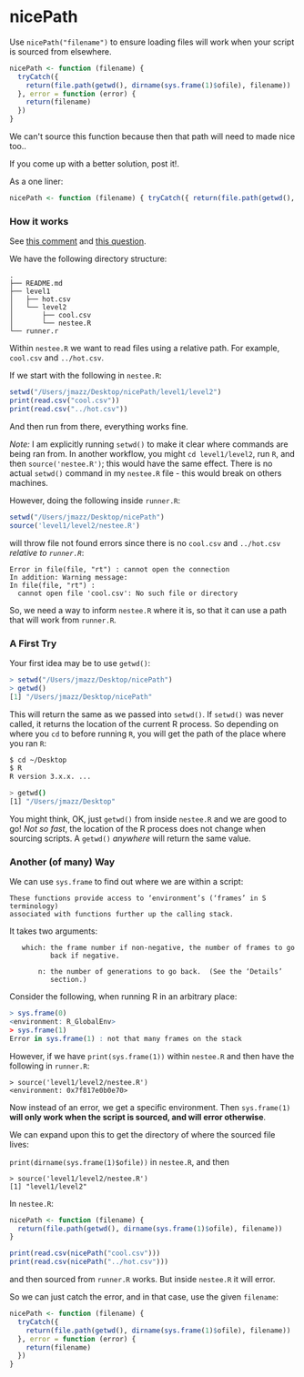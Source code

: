 # nicePath

Use `nicePath("filename")` to ensure loading files will
work when your script is sourced from elsewhere.

```r
nicePath <- function (filename) {
  tryCatch({
    return(file.path(getwd(), dirname(sys.frame(1)$ofile), filename))
  }, error = function (error) {
    return(filename)
  })
}
```

We can't source this function because then that path will need to made nice
too..

If you come up with a better solution, post it!.

As a one liner:

```r
nicePath <- function (filename) { tryCatch({ return(file.path(getwd(), dirname(sys.frame(1)$ofile), filename))}, error = function (error) { return(filename) }) }
```

### How it works

See [this comment](http://stackoverflow.com/a/9138397/1409233) and
[this question](http://stackoverflow.com/questions/1815606/rscript-determine-path-of-the-executing-script).

We have the following directory structure:

```
.
├── README.md
├── level1
│   ├── hot.csv
│   └── level2
│       ├── cool.csv
│       └── nestee.R
└── runner.r
```

Within `nestee.R` we want to read files using a relative path. For example,
`cool.csv` and `../hot.csv`.

If we start with the following in `nestee.R`:

```r
setwd("/Users/jmazz/Desktop/nicePath/level1/level2")
print(read.csv("cool.csv"))
print(read.csv("../hot.csv"))
```

And then run from there, everything works fine.

*Note:* I am explicitly running `setwd()` to make it clear where commands are
being ran from. In another workflow, you might `cd level1/level2`, run `R`, and
then `source('nestee.R')`; this would have the same effect. There is no actual
`setwd()` command in my `nestee.R` file - this would break on others machines.

However, doing the following inside `runner.R`:

```r
setwd("/Users/jmazz/Desktop/nicePath")
source('level1/level2/nestee.R')
```

will throw file not found errors since there is no `cool.csv` and `../hot.csv`
*relative to `runner.R`*:

```
Error in file(file, "rt") : cannot open the connection
In addition: Warning message:
In file(file, "rt") :
  cannot open file 'cool.csv': No such file or directory
```

So, we need a way to inform `nestee.R` where it is, so that it can use a path
that will work from `runner.R`.

### A First Try

Your first idea may be to use `getwd()`:

```r
> setwd("/Users/jmazz/Desktop/nicePath")
> getwd()
[1] "/Users/jmazz/Desktop/nicePath"
```

This will return the same as we passed into `setwd()`. If `setwd()` was never
called, it returns the location of the current R process. So depending on where
you `cd` to before running `R`, you will get the path of the place where you
ran `R`:

```bash
$ cd ~/Desktop
$ R
R version 3.x.x. ...

> getwd()
[1] "/Users/jmazz/Desktop"
```

You might think, OK, just `getwd()` from inside `nestee.R` and we are good to
go! *Not so fast*, the location of the R process does not change when sourcing
scripts. A `getwd()` *anywhere* will return the same value.

### Another (of many) Way

We can use `sys.frame` to find out where we are within a script:

```
These functions provide access to ‘environment’s (‘frames’ in S terminology)
associated with functions further up the calling stack.
```

It takes two arguments:

```
   which: the frame number if non-negative, the number of frames to go
          back if negative.

       n: the number of generations to go back.  (See the ‘Details’
          section.)
```

Consider the following, when running R in an arbitrary place:

```r
> sys.frame(0)
<environment: R_GlobalEnv>
> sys.frame(1)
Error in sys.frame(1) : not that many frames on the stack
```

However, if we have `print(sys.frame(1))` within `nestee.R` and then
have the following in `runner.R`:

```
> source('level1/level2/nestee.R')
<environment: 0x7f817e0b0e70>
```

Now instead of an error, we get a specific environment. Then `sys.frame(1)`
**will only work when the script is sourced, and will error otherwise**.

We can expand upon this to get the directory of where the sourced file lives:

`print(dirname(sys.frame(1)$ofile))` in `nestee.R`, and then

```
> source('level1/level2/nestee.R')
[1] "level1/level2"
```

In `nestee.R`:

```r
nicePath <- function (filename) {
  return(file.path(getwd(), dirname(sys.frame(1)$ofile), filename))
}

print(read.csv(nicePath("cool.csv")))
print(read.csv(nicePath("../hot.csv")))
```

and then sourced from `runner.R` works. But inside `nestee.R` it will error.

So we can just catch the error, and in that case, use the given `filename`:

```r
nicePath <- function (filename) {
  tryCatch({
    return(file.path(getwd(), dirname(sys.frame(1)$ofile), filename))
  }, error = function (error) {
    return(filename)
  })
}
```
